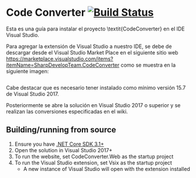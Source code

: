 # Code Converter [![Build Status](https://icsharpcode.visualstudio.com/icsharpcode-pipelines/_apis/build/status/icsharpcode.CodeConverter?branchName=master)](https://icsharpcode.visualstudio.com/icsharpcode-pipelines/_build?definitionId=2&statusFilter=succeeded&repositoryFilter=2&branchFilter=32)

Esta es una guía para instalar el proyecto \textit{CodeConverter} en el IDE Visual Studio.


Para agregar la extensión de Visual Studio a nuestro IDE, se debe de descargar desde el Visual Studio Market Place en el siguiente sitio web https://marketplace.visualstudio.com/items?itemName=SharpDevelopTeam.CodeConverter como se muestra en la siguiente imagen:

<p>
<img title="" alt="" src="https://github.com/icsharpcode/CodeConverter/raw/master/.github/img/vsmarketplace.PNG"/>
</p>


Cabe destacar que es necesario tener instalado como mínimo versión 15.7 de Visual Studio 2017.


Posteriormente se abre la solución en Visual Studio 2017 o superior y se realizan las conversiones especificadas en el wiki.


## Building/running from source
1. Ensure you have [.NET Core SDK 3.1+](https://dotnet.microsoft.com/download/dotnet-core/3.1)
2. Open the solution in Visual Studio 2017+
3. To run the website, set CodeConverter.Web as the startup project
4. To run the Visual Studio extension, set Vsix as the startup project
   * A new instance of Visual Studio will open with the extension installed



